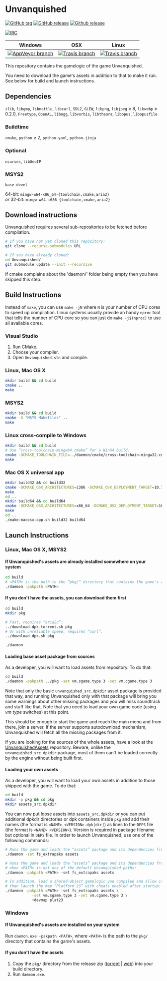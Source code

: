 # Unvanquished

[![GitHub tag](https://img.shields.io/github/tag/Unvanquished/Unvanquished.svg)](https://github.com/Unvanquished/Unvanquished/tags)
[![GitHub release](https://img.shields.io/github/release/Unvanquished/Unvanquished.svg)](https://github.com/Unvanquished/Unvanquished/releases/latest)
[![Github release](https://img.shields.io/github/downloads/Unvanquished/Unvanquished/latest/total.svg)](https://github.com/Unvanquished/Unvanquished/releases/latest)

[![IRC](http://img.shields.io/irc/%23unvanquished%2C%23unvanquished-dev.png)](https://webchat.freenode.net/?channels=%23unvanquished%2C%23unvanquished-dev)

| Windows | OSX | Linux |
|---------|-----|-------|
| [![AppVeyor branch](https://img.shields.io/appveyor/ci/DolceTriade/unvanquished/master.svg)](https://ci.appveyor.com/project/DolceTriade/unvanquished/history) | [![Travis branch](https://img.shields.io/travis/Unvanquished/Unvanquished/master.svg)](https://travis-ci.org/Unvanquished/Unvanquished/branches) | [![Travis branch](https://img.shields.io/travis/Unvanquished/Unvanquished/master.svg)](https://travis-ci.org/Unvanquished/Unvanquished/branches) |

This repository contains the gamelogic of the game Unvanquished.

You need to download the game's assets in addition to that to make it run.
See below for build and launch instructions.

## Dependencies

`zlib`,
`libgmp`,
`libnettle`,
`libcurl`,
`SDL2`,
`GLEW`,
`libpng`,
`libjpeg` ≥ 8,
`libwebp` ≥ 0.2.0,
`Freetype`,
`OpenAL`,
`libogg`,
`libvorbis`,
`libtheora`,
`libopus`,
`libopusfile`

### Buildtime

`cmake`,
`python` ≥ 2,
`python-yaml`,
`python-jinja`

### Optional

`ncurses`,
`libGeoIP`

### MSYS2

`base-devel`

64-bit: `mingw-w64-x86_64-{toolchain,cmake,aria2}`  
_or_ 32-bit: `mingw-w64-i686-{toolchain,cmake,aria2}`

## Download instructions

Unvanquished requires several sub-repositories to be fetched before compilation.

```sh
# If you have not yet cloned this repository:
git clone --recurse-submodules URL

# If you have already cloned:
cd Unvanquished/
git submodule update --init --recursive
```

If cmake complains about the 'daemon/' folder being empty then you have skipped this step.

## Build Instructions

Instead of `make`, you can use `make -jN` where `N` is your number of CPU cores to speed up compilation. Linux systems usually provide an handy `nproc` tool that tells the number of CPU core so you can just do `make -j$(nproc)` to use all available cores.

### Visual Studio

1. Run CMake.
2. Choose your compiler.
3. Open `Unvanquished.sln` and compile.

### Linux, Mac OS X

```sh
mkdir build && cd build
cmake ..
make
```

### MSYS2

```sh
mkdir build && cd build
cmake -G "MSYS Makefiles" ..
make
```

### Linux cross-compile to Windows

```sh
mkdir build && cd build
# Use “cross-toolchain-mingw64.cmake” for a Win64 build.
cmake -DCMAKE_TOOLCHAIN_FILE=../daemon/cmake/cross-toolchain-mingw32.cmake ..
make
```

### Mac OS X universal app

```sh
mkdir build32 && cd build32
cmake -DCMAKE_OSX_ARCHITECTURES=i386 -DCMAKE_OSX_DEPLOYMENT_TARGET=10.7 ..
make
cd ..
mkdir build64 && cd build64
cmake -DCMAKE_OSX_ARCHITECTURES=x86_64 -DCMAKE_OSX_DEPLOYMENT_TARGET=10.7 ..
make
cd ..
./make-macosx-app.sh build32 build64
```

## Launch Instructions

### Linux, Mac OS X, MSYS2

#### If Unvanquished's assets are already installed somewhere on your system

```sh
cd build
# <PATH> is the path to the “pkg/” directory that contains the game's assets.
./daemon -pakpath <PATH>
```

#### If you don't have the assets, you can download them first


```sh
cd build
mkdir pkg
```

```sh
# Fast, requires “aria2c”:
../download-dpk-torrent.sh pkg
# Or with unreliable speed, requires “curl”:
../download-dpk.sh pkg
```

```sh
./daemon
```

#### Loading base asset package from sources

As a developer, you will want to load assets from repository. To do that:

```sh
cd build
./daemon -pakpath ../pkg -set vm.sgame.type 3 -set vm.cgame.type 3
```

Note that only the basic `unvanquished_src.dpkdir` asset package is provided that way, and running Unvanquished only with that package will bring you some warnings about other missing packages and you will miss soundtrack and stuff like that. Note that you need to load your own game code (using _vm type_ switches) at this point.

This should be enough to start the game and reach the main menu and from there, join a server. If the server supports autodownload mechanism, Unvanquished will fetch all the missing packages from it.

If you are looking for the sources of the whole assets, have a look at the [UnvanquishedAssets](https://github.com/UnvanquishedAssets/UnvanquishedAssets) repository. Beware, unlike the `unvanquished_src.dpkdir` package, most of them can't be loaded correctly by the engine without being built first.

#### Loading your own assets

As a developer, you will want to load your own assets in addition to those shipped with the game. To do that:

```sh
cd build
mkdir -p pkg && cd pkg
mkdir assets_src.dpkdir
```

You can now put loose assets into `assets_src.dpkdir` or you can put additional dpkdir directories or dpk containers inside `pkg` and add their names (the format is `<NAME>_<VERSION>.dpk[dir]`) as lines to the `DEPS` file (the format is `<NAME> <VERSION>`). Version is required in package filename but optional in `DEPS` file. In order to launch Unvanquished, use one of the following commands:

```sh
# Runs the game and loads the “assets” package and its dependencies from “pkg/” directory:
./daemon -set fs_extrapaks assets

# Runs the game and loads the “assets” package and its dependencies from <PATH>
# when <PATH> is not one of the default Unvanquished paths:
./daemon -pakpath <PATH> -set fs_extrapaks assets

# In addition, load a shared-object gamelogic you compiled and allow it to be debugged,
# then launch the map “Platform 23” with cheats enabled after startup:
./daemon -pakpath <PATH> -set fs_extrapaks assets \
			-set vm.sgame.type 3 -set vm.cgame.type 3 \
			+devmap plat23
```

### Windows

#### If Unvanquished's assets are installed on your system

Run `daemon.exe -pakpath <PATH>`, where `<PATH>` is the path to the `pkg/` directory that contains the game's assets.

#### If you don't have the assets

1. Copy the `pkg/` directory from the release zip ([torrent](https://cdn.unvanquished.net/latest.php) | [web](https://github.com/Unvanquished/Unvanquished/releases)) into your build directory.
2. Run `daemon.exe`.
